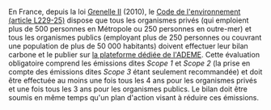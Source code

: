 En France, depuis la loi [Grenelle II](https://www.senat.fr/dossier-legislatif/pjl08-155.html) (2010), 
le [Code de l'environnement (article L229-25)](https://www.legifrance.gouv.fr/affichCodeArticle.do?idArticle=LEGIARTI000031694974&cidTexte=LEGITEXT000006074220) 
dispose que tous les organismes privés (qui emploient plus de 500 personnes en Métropole ou 
250 personnes en outre-mer) et tous les organismes publics
(employant plus de 250 personnes ou couvrant une population de plus de 50 000 habitants) 
doivent effectuer leur bilan carbone et le publier sur [la plateforme dédiée de l'ADEME](http://www.bilans-ges.ademe.fr/). 
Cette évaluation obligatoire comprend les émissions dites *Scope 1* et *Scope 2* (la prise en compte des 
émissions dites *Scope 3* étant seulement recommandée) et doit être effectuée au moins une fois tous les 4 ans 
pour les organismes privés et une fois tous les 3 ans pour les organismes publics.
Le bilan doit être soumis en même temps qu'un plan d'action visant à réduire ces émissions.

